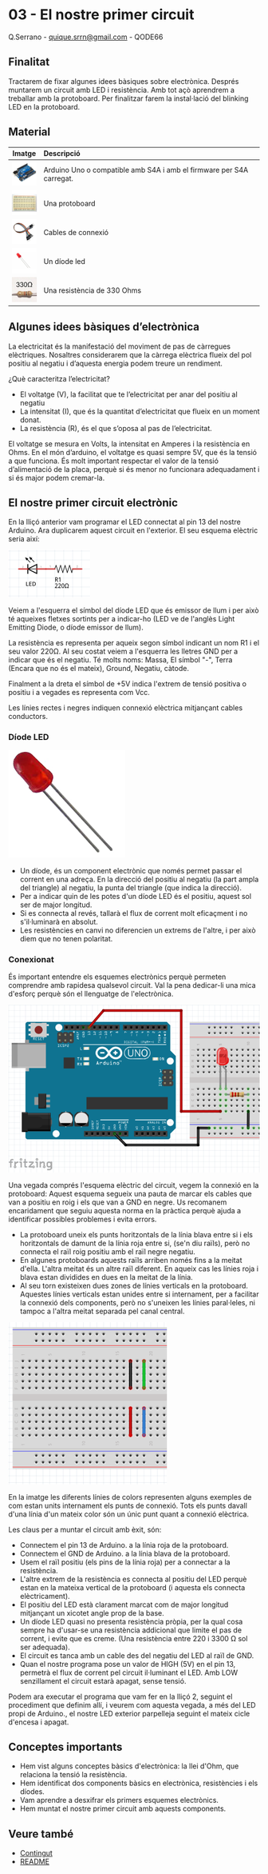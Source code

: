 # 03 - El nostre primer circuit

Q.Serrano - <quique.srrn@gmail.com> - QODE66

## Finalitat

Tractarem de fixar algunes idees bàsiques sobre electrònica. Després muntarem un circuit amb LED i resistència. Amb tot açò aprendrem a treballar amb la protoboard. Per finalitzar farem la instal·lació del blinking LED en la protoboard.

## Material

|                               Imatge                               | Descripció                                                           |
| :----------------------------------------------------------------: | :------------------------------------------------------------------- |
|   <img src="./../mat_img/mat_unor3.png" width="50" height="50">    | Arduino Uno o compatible amb S4A i amb el firmware per S4A carregat. |
| <img src="./../mat_img/mat_protoboard.png" width="50" height="50"> | Una protoboard                                                       |
|   <img src="./../mat_img/mat_dupont.png" width="50" height="50">   | Cables de connexió                                                   |
|    <img src="./../mat_img/mat_led.png" width="50" height="50">     | Un díode led                                                         |
|  <img src="./../mat_img/mat_resis330.png" width="50" height="50">  | Una resistència de 330 Ohms                                          |

## Algunes idees bàsiques d’electrònica

La electricitat és la manifestació del moviment de pas de càrregues elèctriques. Nosaltres considerarem que la càrrega elèctrica flueix del pol positiu al negatiu i d’aquesta energia podem treure un rendiment.

¿Què caracteritza l’electricitat?

- El voltatge (V), la facilitat que te l’electricitat per anar del positiu al negatiu
- La intensitat (I), que és la quantitat d’electricitat que flueix en un moment donat.
- La resistència \(R), és el que s’oposa al pas de l’electricitat.

El voltatge se mesura en Volts, la intensitat en Amperes i la resistència en Ohms.
En el món d’arduino, el voltatge es quasi sempre 5V, que és la tensió a que funciona. És molt important respectar el valor de la tensió d’alimentació de la placa, perquè si és menor no funcionara adequadament i si és major podem cremar-la.

## El nostre primer circuit electrònic

En la lliçó anterior vam programar el LED connectat al pin 13 del nostre Arduino. Ara duplicarem aquest circuit en l'exterior. El seu esquema elèctric seria així:

![Esquema elèctric](Imatges/s4a-03-01.png)

Veiem a l'esquerra el símbol del díode LED que és emissor de llum i per això té aqueixes fletxes sortints per a indicar-ho (LED ve de l'anglès Light Emitting Diode, o díode emissor de llum).

La resistència es representa per aqueix segon símbol indicant un nom R1 i el seu valor 220Ω.
Al seu costat veiem a l'esquerra les lletres GND per a indicar que és el negatiu. Té molts noms: Massa, El símbol "-", Terra (Encara que no és el mateix), Ground, Negatiu, càtode.

Finalment a la dreta el símbol de +5V indica l'extrem de tensió positiva o positiu i a vegades es representa com Vcc.

Les línies rectes i negres indiquen connexió elèctrica mitjançant cables conductors.

### Díode LED

![Díode led](Imatges/s4a-03-02.png)

- Un díode, és un component electrònic que només permet passar el corrent en una adreça. En la direcció del positiu al negatiu (la part ampla del triangle) al negatiu, la punta del triangle (que indica la direcció).
- Per a indicar quin de les potes d'un díode LED és el positiu, aquest sol ser de major longitud.
- Si es connecta al revés, tallarà el flux de corrent molt eficaçment i no s'il·luminarà en absolut.
- Les resistències en canvi no diferencien un extrems de l'altre, i per això diem que no tenen polaritat.

### Conexionat

És important entendre els esquemes electrònics perquè permeten comprendre amb rapidesa qualsevol circuit. Val la pena dedicar-li una mica d'esforç perquè són el llenguatge de l'electrònica.

![Connexió placa proves](Imatges/s4a-03-03.png)

Una vegada comprés l'esquema elèctric del circuit, vegem la connexió en la protoboard:
Aquest esquema segueix una pauta de marcar els cables que van a positiu en roig i els que van a GND en negre. Us recomanem encaridament que seguiu aquesta norma en la pràctica perquè ajuda a identificar possibles problemes i evita errors.

- La protoboard uneix els punts horitzontals de la línia blava entre si i els horitzontals de damunt de la línia roja entre si, (se'n diu raïls), però no connecta el raïl roig positiu amb el raïl negre negatiu.
- En algunes protoboards aquests raïls arriben només fins a la meitat d'ella. L'altra meitat és un altre raïl diferent. En aqueix cas les línies roja i blava estan dividides en dues en la meitat de la línia.
- Al seu torn existeixen dues zones de línies verticals en la protoboard. Aquestes línies verticals estan unides entre si internament, per a facilitar la connexió dels components, però no s'uneixen les línies paral·leles, ni tampoc a l'altra meitat separada pel canal central.

![Placa de proves](Imatges/s4a-03-04.png)

En la imatge les diferents línies de colors representen alguns exemples de com estan units internament els punts de connexió. Tots els punts davall d'una línia d'un mateix color són un únic punt quant a connexió elèctrica.

Les claus per a muntar el circuit amb èxit, són:

- Connectem el pin 13 de Arduino. a la línia roja de la protoboard.
- Connectem el GND de Arduino. a la línia blava de la protoboard.
- Usem el raïl positiu (els pins de la línia roja) per a connectar a la resistència.
- L'altre extrem de la resistència es connecta al positiu del LED perquè estan en la mateixa vertical de la protoboard (i aquesta els connecta elèctricament).
- El positiu del LED està clarament marcat com de major longitud mitjançant un xicotet angle prop de la base.
- Un díode LED quasi no presenta resistència pròpia, per la qual cosa sempre ha d'usar-se una resistència addicional que limite el pas de corrent, i evite que es creme. (Una resistència entre 220 i 3300 Ω sol ser adequada).
- El circuit es tanca amb un cable des del negatiu del LED al raïl de GND.
- Quan el nostre programa pose un valor de HIGH (5V) en el pin 13, permetrà el flux de corrent pel circuit il·luminant el LED. Amb LOW senzillament el circuit estarà apagat, sense tensió.

Podem ara executar el programa que vam fer en la lliçó 2, seguint el procediment que definim allí, i veurem com aquesta vegada, a més del LED propi de Arduino., el nostre LED exterior parpelleja seguint el mateix cicle d'encesa i apagat.

## Conceptes importants

- Hem vist alguns conceptes bàsics d'electrònica: la llei d'Ohm, que relaciona la tensió la resistència.
- Hem identificat dos components bàsics en electrònica, resistències i els díodes.
- Vam aprendre a desxifrar els primers esquemes electrònics.
- Hem muntat el nostre primer circuit amb aquests components.

## Veure també

- [Contingut](../Contingut.md)
- [README](../README.md)
